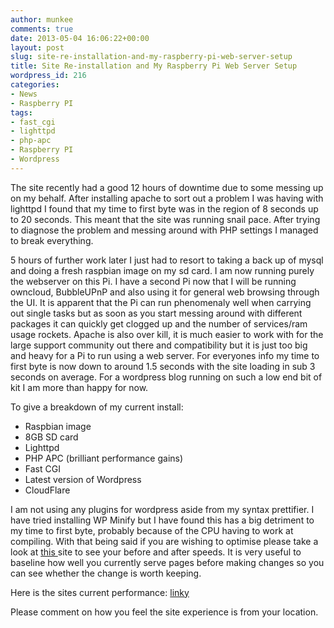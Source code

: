```yaml
---
author: munkee
comments: true
date: 2013-05-04 16:06:22+00:00
layout: post
slug: site-re-installation-and-my-raspberry-pi-web-server-setup
title: Site Re-installation and My Raspberry Pi Web Server Setup
wordpress_id: 216
categories:
- News
- Raspberry PI
tags:
- fast_cgi
- lighttpd
- php-apc
- Raspberry PI
- Wordpress
---
```


The site recently had a good 12 hours of downtime due to some messing up on my behalf. After installing apache to sort out a problem I was having with lighttpd I found that my time to first byte was in the region of 8 seconds up to 20 seconds. This meant that the site was running snail pace. After trying to diagnose the problem and messing around with PHP settings I managed to break everything.

5 hours of further work later I just had to resort to taking a back up of mysql and doing a fresh raspbian image on my sd card. I am now running purely the webserver on this Pi. I have a second Pi now that I will be running owncloud, BubbleUPnP and also using it for general web browsing through the UI. It is apparent that the Pi can run phenomenaly well when carrying out single tasks but as soon as you start messing around with different packages it can quickly get clogged up and the number of services/ram usage rockets. Apache is also over kill, it is much easier to work with for the large support community out there and compatibility but it is just too big and heavy for a Pi to run using a web server. For everyones info my time to first byte is now down to around 1.5 seconds with the site loading in sub 3 seconds on average. For a wordpress blog running on such a low end bit of kit I am more than happy for now.

To give a breakdown of my current install:

- Raspbian image
- 8GB SD card
- Lighttpd
- PHP APC (brilliant performance gains)
- Fast CGI
- Latest version of Wordpress
- CloudFlare

I am not using any plugins for wordpress aside from my syntax prettifier. I have tried installing WP Minify but I have found this has a big detriment to my time to first byte, probably because of the CPU having to work at compiling. With that being said if you are wishing to optimise please take a look at [this ](http://www.webpagetest.org/)site to see your before and after speeds. It is very useful to baseline how well you currently serve pages before making changes so you can see whether the change is worth keeping.

Here is the sites current performance: [linky](http://www.webpagetest.org/result/130504_20_F1H/)

Please comment on how you feel the site experience is from your location.
